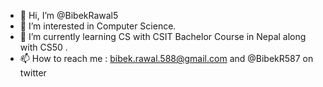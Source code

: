- 👋 Hi, I’m @BibekRawal5
- 👀 I’m interested in Computer Science.
- 🌱 I’m currently learning CS with CSIT Bachelor Course in Nepal along with CS50 .
- 📫 How to reach me : bibek.rawal.588@gmail.com and @BibekR587 on twitter

<!---
BibekRawal5/BibekRawal5 is a ✨ special ✨ repository because its `README.md` (this file) appears on your GitHub profile.
You can click the Preview link to take a look at your changes.
--->
